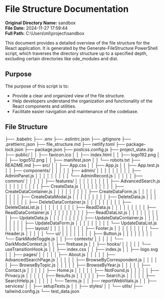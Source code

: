 # File Structure Documentation

**Original Directory Name:** sandbox  
**File Date:** 2024-11-27 17:59:44  
**Full Path:** C:\Users\ml\project\sandbox  

This document provides a detailed overview of the file structure for the React application. It is generated by the Generate-FileStructure PowerShell script, which traverses the directory structure up to a specified depth, excluding certain directories like 
ode_modules and dist.

## Purpose

The purpose of this script is to:
- Provide a clear and organized view of the file structure.
- Help developers understand the organization and functionality of the React components and utilities.
- Facilitate easier navigation and maintenance of the codebase.

## File Structure
├── .babelrc
├── .env
├── .eslintrc.json
├── .gitignore
├── .prettierrc.json
├── file_structure.md
├── netlify.toml
├── package-lock.json
├── package.json
├── postcss.config.js
├── project_state.zip
├── public/
│   │   ├── favicon.ico
│   │   ├── index.html
│   │   ├── logo192.png
│   │   ├── logo512.png
│   │   ├── manifest.json
│   │   └── robots.txt
├── README.md
├── src/
│   │   ├── App.css
│   │   ├── App.js
│   │   ├── App.test.js
│   │   ├── components/
│   │   │   │   │   ├── admin/
│   │   │   │   │   │   │   │   │   ├── AdminPanel.js
│   │   │   │   │   │   │   │   │   └── AdminRecord.js
│   │   │   │   │   ├── common/
│   │   │   │   │   ├── features/
│   │   │   │   │   │   │   │   │   ├── AdvancedSearch.js
│   │   │   │   │   │   │   │   │   ├── CreateData.js
│   │   │   │   │   │   │   │   │   ├── CreateDataContainer.js
│   │   │   │   │   │   │   │   │   ├── CreateDataForm.js
│   │   │   │   │   │   │   │   │   ├── CreateDataModal.js
│   │   │   │   │   │   │   │   │   ├── DeleteData.js
│   │   │   │   │   │   │   │   │   ├── DeleteDataContainer.js
│   │   │   │   │   │   │   │   │   ├── DeleteDataList.js
│   │   │   │   │   │   │   │   │   ├── ReadData.js
│   │   │   │   │   │   │   │   │   ├── ReadDataContainer.js
│   │   │   │   │   │   │   │   │   ├── ReadDataList.js
│   │   │   │   │   │   │   │   │   ├── UpdateData.js
│   │   │   │   │   │   │   │   │   ├── UpdateDataContainer.js
│   │   │   │   │   │   │   │   │   ├── UpdateDataForm.js
│   │   │   │   │   │   │   │   │   └── UpdateDataList.js
│   │   │   │   │   ├── layout/
│   │   │   │   │   │   │   │   │   ├── Footer.js
│   │   │   │   │   │   │   │   │   └── Header.js
│   │   │   │   │   └── ui/
│   │   │   │   │       │   │   │   ├── Button.js
│   │   │   │   │       │   │   │   └── DarkModeToggle.js
│   │   ├── contexts/
│   │   │   │   │   └── DarkModeContext.js
│   │   ├── firebase.js
│   │   ├── hooks/
│   │   │   │   │   └── useTransitionHook.js
│   │   ├── index.css
│   │   ├── index.js
│   │   ├── logo.svg
│   │   ├── pages/
│   │   │   │   │   ├── About.js
│   │   │   │   │   ├── AdvancedSearchPage.js
│   │   │   │   │   ├── BrowseByCorrespondent.js
│   │   │   │   │   ├── BrowseByTopic.js
│   │   │   │   │   ├── BrowseByYear.js
│   │   │   │   │   ├── Contact.js
│   │   │   │   │   ├── Home.js
│   │   │   │   │   ├── NotFound.js
│   │   │   │   │   ├── Privacy.js
│   │   │   │   │   ├── Results.js
│   │   │   │   │   ├── Search.js
│   │   │   │   │   ├── SearchHelp.js
│   │   │   │   │   └── Terms.js
│   │   ├── reportWebVitals.js
│   │   ├── services/
│   │   ├── setupTests.js
│   │   ├── styles/
│   │   └── utils/
├── tailwind.config.js
└── test_data.json
